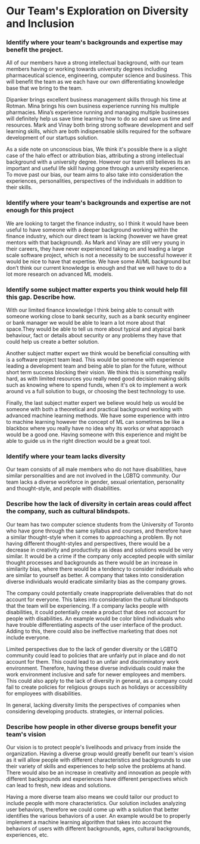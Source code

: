 # Our Team's Exploration on Diversity and Inclusion

### Identify where your team's backgrounds and expertise may benefit the project.

All of our members have a strong intellectual background, with our team members having or working towards university degrees including pharmaceutical science, engineering, computer science and business. This will benefit the team as we each have our own differentiating knowledge base that we bring to the team. 

Dipanker brings excellent business management skills through his time at Rotman. Mina brings his own business experience running his multiple pharmacies. Mina’s experience running and managing multiple businesses will definitely help us save time learning how to do so and save us time and resources. Mark and Vinay both bring strong software development and self learning skills, which are both indispensable skills required for the software development of our startups solution. 

As a side note on unconscious bias, We think it's possible there is a slight case of the halo effect or attribution bias, attributing a strong intellectual background with a university degree. However our team still believes its an important and useful life skill having gone through a university experience. To move past our bias, our team aims to also take into consideration the experiences, personalities, perspectives of the individuals in addition to their skills.

### Identify where your team's backgrounds and expertise are not enough for this project

We are looking to target the finance industry, so I think it would have been useful to have someone with a deeper background working within the finance industry, which our direct team is lacking (however we have great mentors with that background). As Mark and Vinay are still very young in their careers, they have never experienced taking on and leading a large scale software project, which is not a necessity to be successful however it would be nice to have that expertise. We have some AI/ML background but don’t think our current knowledge is enough and that we will have to do a lot more research on advanced ML models. 

### Identify some subject matter experts you think would help fill this gap. Describe how.

With our limited finance knowledge I think being able to consult with someone working close to bank security, such as a bank security engineer or bank manager we would be able to learn a lot more about that space.They would be able to tell us more about typical and atypical bank behaviour, fact or details about security or any problems they have that could help us create a better solution. 

Another subject matter expert we think would be beneficial consulting with is a software project team lead. This would be someone with experience leading a development team and being able to plan for the future, without short term success blocking their vision. We think this is something really hard, as with limited resources you really need good decision making skills such as knowing where to spend funds, when it's ok to implement a work around vs a full solution to bugs, or choosing the best technology to use. 
	
Finally, the last subject matter expert we believe would help us would be someone with both a theoretical and practical background working with advanced machine learning methods. We have some experience with intro to machine learning however the concept of ML can sometimes be like a blackbox where you really have no idea why its works or what approach would be a good one. Having someone with this experience and might be able to guide us in the right direction would be a great tool. 

### Identify where your team lacks diversity

Our team consists of all male members who do not have disabilities, have similar personalities and are not involved in the LGBTQ community. Our team lacks a diverse workforce in gender, sexual orientation, personality and thought-style, and people with disabilities.
 
### Describe how the lack of diversity in certain areas could affect the company, such as cultural blindspots.
 
Our team has two computer science students from the University of Toronto who have gone through the same syllabus and courses, and therefore have a similar thought-style when it comes to approaching a problem. By not having different thought-styles and perspectives, there would be a decrease in creativity and productivity as ideas and solutions would be very similar. It would be a crime if the company only accepted people with similar thought processes and backgrounds as there would be an increase in similarity bias, where there would be a tendency to consider individuals who are similar to yourself as better. A company that takes into consideration diverse individuals would eradicate similarity bias as the company grows.
 
The company could potentially create inappropriate deliverables that do not account for everyone. This takes into consideration the cultural blindspots that the team will be experiencing. If a company lacks people with disabilities, it could potentially create a product that does not account for people with disabilities. An example would be color blind individuals who have trouble differentiating aspects of the user interface of the product. Adding to this, there could also be ineffective marketing that does not include everyone.
 
Limited perspectives due to the lack of gender diversity or the LGBTQ community could lead to policies that are unfairly put in place and do not account for them. This could lead to an unfair and discriminatory work environment. Therefore, having these diverse individuals could make the work environment inclusive and safe for newer employees and members. This could also apply to the lack of diversity in general, as a company could fail to create policies for religious groups such as holidays or accessibility for employees with disabilities. 
 
In general, lacking diversity limits the perspectives of companies when considering developing products. strategies, or internal policies.
 
### Describe how people in other diverse groups benefit your team's vision
 
Our vision is to protect people's livelihoods and privacy from inside the organization. Having a diverse group would greatly benefit our team's vision as it will allow people with different characteristics and backgrounds to use their variety of skills and experiences to help solve the problems at hand. There would also be an increase in creativity and innovation as people with different backgrounds and experiences have different perspectives which can lead to fresh, new ideas and solutions. 
 
Having a more diverse team also means we could tailor our product to include people with more characteristics. Our solution includes analyzing user behaviors, therefore we could come up with a solution that better identifies the various behaviors of a user. An example would be to properly implement a machine learning algorithm that takes into account the behaviors of users with different backgrounds, ages, cultural backgrounds, experiences, etc.

